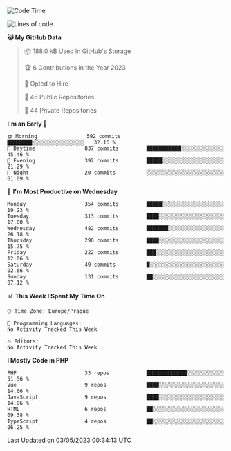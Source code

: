 <!--START_SECTION:waka-->
![Code Time](http://img.shields.io/badge/Code%20Time-1%2C583%20hrs%2058%20mins-blue)

![Lines of code](https://img.shields.io/badge/From%20Hello%20World%20I%27ve%20Written-683.3%20thousand%20lines%20of%20code-blue)

**🐱 My GitHub Data** 

> 📦 188.0 kB Used in GitHub's Storage 
 > 
> 🏆 6 Contributions in the Year 2023
 > 
> 💼 Opted to Hire
 > 
> 📜 46 Public Repositories 
 > 
> 🔑 44 Private Repositories 
 > 
**I'm an Early 🐤** 

```text
🌞 Morning                592 commits         ████████░░░░░░░░░░░░░░░░░   32.16 % 
🌆 Daytime                837 commits         ███████████░░░░░░░░░░░░░░   45.46 % 
🌃 Evening                392 commits         █████░░░░░░░░░░░░░░░░░░░░   21.29 % 
🌙 Night                  20 commits          ░░░░░░░░░░░░░░░░░░░░░░░░░   01.09 % 
```
📅 **I'm Most Productive on Wednesday** 

```text
Monday                   354 commits         █████░░░░░░░░░░░░░░░░░░░░   19.23 % 
Tuesday                  313 commits         ████░░░░░░░░░░░░░░░░░░░░░   17.00 % 
Wednesday                482 commits         ███████░░░░░░░░░░░░░░░░░░   26.18 % 
Thursday                 290 commits         ████░░░░░░░░░░░░░░░░░░░░░   15.75 % 
Friday                   222 commits         ███░░░░░░░░░░░░░░░░░░░░░░   12.06 % 
Saturday                 49 commits          █░░░░░░░░░░░░░░░░░░░░░░░░   02.66 % 
Sunday                   131 commits         ██░░░░░░░░░░░░░░░░░░░░░░░   07.12 % 
```


📊 **This Week I Spent My Time On** 

```text
🕑︎ Time Zone: Europe/Prague

💬 Programming Languages: 
No Activity Tracked This Week

🔥 Editors: 
No Activity Tracked This Week
```

**I Mostly Code in PHP** 

```text
PHP                      33 repos            █████████████░░░░░░░░░░░░   51.56 % 
Vue                      9 repos             ████░░░░░░░░░░░░░░░░░░░░░   14.06 % 
JavaScript               9 repos             ████░░░░░░░░░░░░░░░░░░░░░   14.06 % 
HTML                     6 repos             ██░░░░░░░░░░░░░░░░░░░░░░░   09.38 % 
TypeScript               4 repos             ██░░░░░░░░░░░░░░░░░░░░░░░   06.25 % 
```




 Last Updated on 03/05/2023 00:34:13 UTC
<!--END_SECTION:waka-->
<!--
**AlexKratky/AlexKratky** is a ✨ _special_ ✨ repository because its `README.md` (this file) appears on your GitHub profile.

Here are some ideas to get you started:

- 🔭 I’m currently working on ...
- 🌱 I’m currently learning ...
- 👯 I’m looking to collaborate on ...
- 🤔 I’m looking for help with ...
- 💬 Ask me about ...
- 📫 How to reach me: ...
- 😄 Pronouns: ...
- ⚡ Fun fact: ...
-->
